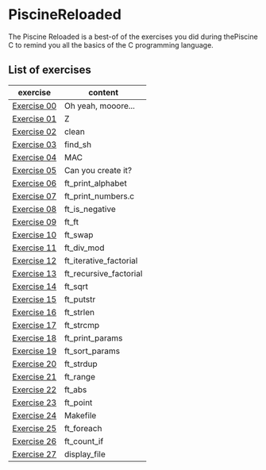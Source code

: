 # PiscineReloaded

The Piscine Reloaded is a best-of of the exercises you did during thePiscine C to remind you all the basics of the C programming language.

## List of exercises
| exercise | content |
| -- | -- |
| [Exercise 00](./ex00/exo.tar) | Oh yeah, mooore... |
| [Exercise 01](./ex01/z) | Z |
| [Exercise 02](./ex02/clean) | clean |
| [Exercise 03](./ex03/find_sh.sh) | find_sh |
| [Exercise 04](./ex04/MAC.sh) | MAC |
| [Exercise 05](./ex05/_$_KwaMe_$_) | Can you create it? |
| [Exercise 06](./ex06/ft_print_alphabet.c) | ft_print_alphabet |
| [Exercise 07](./ex07/ft_print_numbers.c) | ft_print_numbers.c |
| [Exercise 08](./ex08/ft_is_negative.c) | ft_is_negative |
| [Exercise 09](./ex09/ft_ft.c) | ft_ft |
| [Exercise 10](./ex10/ft_swap.c) | ft_swap |
| [Exercise 11](./ex11/ft_div_mod.c) | ft_div_mod |
| [Exercise 12](./ex12/ft_iterative_factorial.c) | ft_iterative_factorial |
| [Exercise 13](./ex13/ft_recursive_factorial.c) | ft_recursive_factorial |
| [Exercise 14](./ex14/ft_sqrt.c) | ft_sqrt |
| [Exercise 15](./ex15/ft_putstr.c) | ft_putstr |
| [Exercise 16](./ex16/ft_strlen.c) | ft_strlen |
| [Exercise 17](./ex17/ft_strcmp.c) | ft_strcmp |
| [Exercise 18](./ex18/ft_print_params.c) | ft_print_params |
| [Exercise 19](./ex19/ft_sort_params.c) | ft_sort_params |
| [Exercise 20](./ex20/ft_strdup.c) | ft_strdup |
| [Exercise 21](./ex21/ft_range.c) | ft_range |
| [Exercise 22](./ex22/ft_abs.c) | ft_abs |
| [Exercise 23](./ex23/ft_point.c) | ft_point |
| [Exercise 24](./ex24/Makefile.c) | Makefile |
| [Exercise 25](./ex25/ft_foreach.c) | ft_foreach |
| [Exercise 26](./ex26/ft_count_if.c) | ft_count_if |
| [Exercise 27](./ex27/display_file.c) | display_file |
